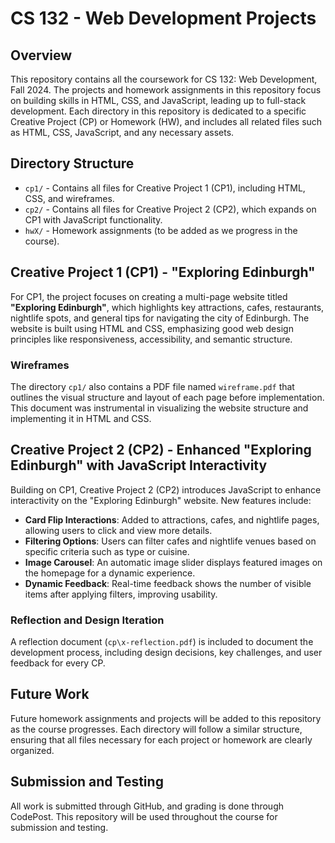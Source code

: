 # CS 132 - Web Development Projects

## Overview
This repository contains all the coursework for CS 132: Web Development, Fall 2024. The projects and homework assignments in this repository focus on building skills in HTML, CSS, and JavaScript, leading up to full-stack development. Each directory in this repository is dedicated to a specific Creative Project (CP) or Homework (HW), and includes all related files such as HTML, CSS, JavaScript, and any necessary assets.

## Directory Structure
- `cp1/` - Contains all files for Creative Project 1 (CP1), including HTML, CSS, and wireframes.
- `cp2/` - Contains all files for Creative Project 2 (CP2), which expands on CP1 with JavaScript functionality.
- `hwX/` - Homework assignments (to be added as we progress in the course).

## Creative Project 1 (CP1) - "Exploring Edinburgh"
For CP1, the project focuses on creating a multi-page website titled **"Exploring Edinburgh"**, which highlights key attractions, cafes, restaurants, nightlife spots, and general tips for navigating the city of Edinburgh. The website is built using HTML and CSS, emphasizing good web design principles like responsiveness, accessibility, and semantic structure.

### Wireframes
The directory `cp1/` also contains a PDF file named `wireframe.pdf` that outlines the visual structure and layout of each page before implementation. This document was instrumental in visualizing the website structure and implementing it in HTML and CSS.

## Creative Project 2 (CP2) - Enhanced "Exploring Edinburgh" with JavaScript Interactivity
Building on CP1, Creative Project 2 (CP2) introduces JavaScript to enhance interactivity on the "Exploring Edinburgh" website. New features include:
- **Card Flip Interactions**: Added to attractions, cafes, and nightlife pages, allowing users to click and view more details.
- **Filtering Options**: Users can filter cafes and nightlife venues based on specific criteria such as type or cuisine.
- **Image Carousel**: An automatic image slider displays featured images on the homepage for a dynamic experience.
- **Dynamic Feedback**: Real-time feedback shows the number of visible items after applying filters, improving usability.

### Reflection and Design Iteration
A reflection document (`cp\x-reflection.pdf`) is included to document the development process, including design decisions, key challenges, and user feedback for every CP.

## Future Work
Future homework assignments and projects will be added to this repository as the course progresses. Each directory will follow a similar structure, ensuring that all files necessary for each project or homework are clearly organized.

## Submission and Testing
All work is submitted through GitHub, and grading is done through CodePost. This repository will be used throughout the course for submission and testing.
